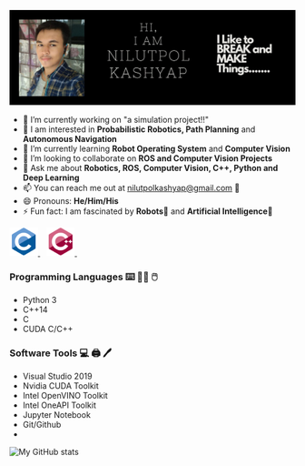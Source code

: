 ![alt text](https://github.com/nilutpolkashyap/nilutpolkashyap/raw/main/main.JPG?raw=true)

- 🔭 I’m currently working on "a simulation project!!"
- 🤖 I am interested in **Probabilistic Robotics, Path Planning** and **Autonomous Navigation**
- 🌱 I’m currently learning **Robot Operating System** and **Computer Vision**
- 👯 I’m looking to collaborate on **ROS and Computer Vision Projects**
- 💬 Ask me about **Robotics, ROS, Computer Vision, C++, Python and Deep Learning**
- 📫 You can reach me out at <a href="nilutpolkashyap@gmail.com">nilutpolkashyap@gmail.com</a> :email:
- 😄 Pronouns: **He/Him/His**
- ⚡ Fun fact: I am fascinated by **Robots**:mechanical_arm: and **Artificial Intelligence**:robot: 

<a href="https://www.cprogramming.com/" target="_blank"> <img src="https://raw.githubusercontent.com/devicons/devicon/master/icons/c/c-original.svg" alt="c" width="50" height="50" /> </a> &ensp;
<a href="https://www.w3schools.com/cpp/" target="_blank"> <img src="https://raw.githubusercontent.com/devicons/devicon/master/icons/cplusplus/cplusplus-original.svg" alt="cplusplus" width="50" height="50"/> </a> &ensp;
 


### Programming Languages :keyboard: :man_technologist: :computer_mouse: 
- Python 3
- C++14
- C
- CUDA C/C++




### Software Tools :computer: :printer: :pen:
- Visual Studio 2019
- Nvidia CUDA Toolkit
- Intel OpenVINO Toolkit
- Intel OneAPI Toolkit
- Jupyter Notebook
- Git/Github
- 

![My GitHub stats](https://github-readme-stats.vercel.app/api?username=nilutpolkashyap&count_private=true)



